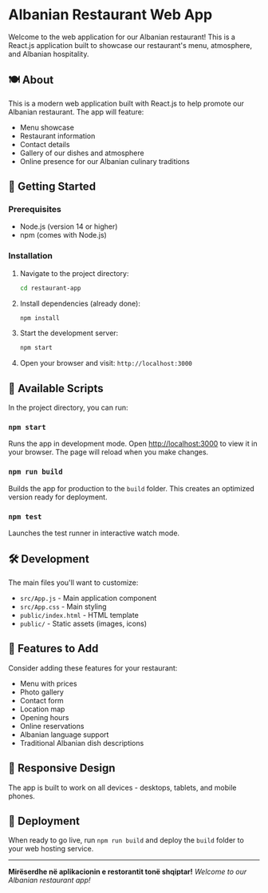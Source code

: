 # Albanian Restaurant Web App

Welcome to the web application for our Albanian restaurant! This is a React.js application built to showcase our restaurant's menu, atmosphere, and Albanian hospitality.

## 🍽️ About

This is a modern web application built with React.js to help promote our Albanian restaurant. The app will feature:
- Menu showcase
- Restaurant information
- Contact details
- Gallery of our dishes and atmosphere
- Online presence for our Albanian culinary traditions

## 🚀 Getting Started

### Prerequisites
- Node.js (version 14 or higher)
- npm (comes with Node.js)

### Installation
1. Navigate to the project directory:
   ```bash
   cd restaurant-app
   ```

2. Install dependencies (already done):
   ```bash
   npm install
   ```

3. Start the development server:
   ```bash
   npm start
   ```

4. Open your browser and visit: `http://localhost:3000`

## 📝 Available Scripts

In the project directory, you can run:

### `npm start`
Runs the app in development mode.
Open [http://localhost:3000](http://localhost:3000) to view it in your browser.
The page will reload when you make changes.

### `npm run build`
Builds the app for production to the `build` folder.
This creates an optimized version ready for deployment.

### `npm test`
Launches the test runner in interactive watch mode.

## 🛠️ Development

The main files you'll want to customize:
- `src/App.js` - Main application component
- `src/App.css` - Main styling
- `public/index.html` - HTML template
- `public/` - Static assets (images, icons)

## 🌟 Features to Add

Consider adding these features for your restaurant:
- Menu with prices
- Photo gallery
- Contact form
- Location map
- Opening hours
- Online reservations
- Albanian language support
- Traditional Albanian dish descriptions

## 📱 Responsive Design

The app is built to work on all devices - desktops, tablets, and mobile phones.

## 🚀 Deployment

When ready to go live, run `npm run build` and deploy the `build` folder to your web hosting service.

---

**Mirëserdhe në aplikacionin e restorantit tonë shqiptar!** 
*Welcome to our Albanian restaurant app!*
